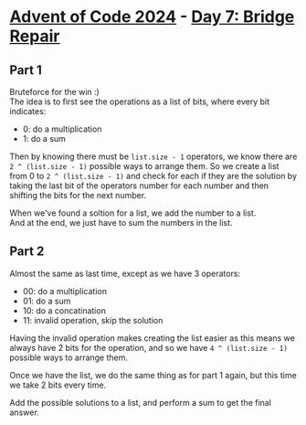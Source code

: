 # [Advent of Code 2024](../README.md) - [Day 7: Bridge Repair](https://adventofcode.com/2024/day/7)

## Part 1
Bruteforce for the win :)  
The idea is to first see the operations as a list of bits, where every bit indicates:
- 0: do a multiplication
- 1: do a sum

Then by knowing there must be `list.size - 1` operators, we know there are `2 ^ (list.size - 1)` possible
ways to arrange them. So we create a list from 0 to `2 ^ (list.size - 1)` and check for each if they are the solution
by taking the last bit of the operators number for each number and then shifting the bits for the next number.

When we've found a soltion for a list, we add the number to a list.  
And at the end, we just have to sum the numbers in the list.

## Part 2
Almost the same as last time, except as we have 3 operators:
- 00: do a multiplication
- 01: do a sum
- 10: do a concatination
- 11: invalid operation, skip the solution

Having the invalid operation makes creating the list easier as this means we always have 2 bits for the operation,
and so we have `4 ^ (list.size - 1)` possible ways to arrange them.

Once we have the list, we do the same thing as for part 1 again, but this time we take 2 bits every time.

Add the possible solutions to a list, and perform a sum to get the final answer.